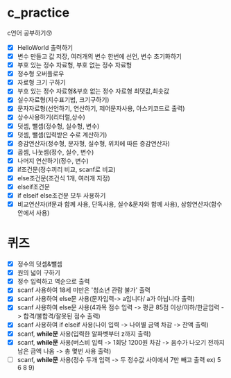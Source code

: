 # c_practice
c언어 공부하기😙

- [x] HelloWorld 출력하기
- [x] 변수 만들고 값 저장, 여러개의 변수 한번에 선언, 변수 초기화하기
- [x] 부호 있는 정수 자료형, 부호 없는 정수 자료형
- [x] 정수형 오버플로우
- [x] 자료형 크기 구하기
- [x] 부호 있는 정수 자료형&부호 없는 정수 자료형 최댓값,최솟값
- [x] 실수자료형(지수표기법, 크기구하기)
- [x] 문자자료형(선언하기, 연산하기, 제어문자사용, 아스키코드로 출력)
- [x] 상수사용하기(리터럴,상수)
- [x] 덧셈, 뺄셈(정수형, 실수형, 변수)
- [x] 덧셈, 뺄셈(입력받은 수로 계산하기)
- [x] 증감연산자(정수형, 문자형, 실수형, 위치에 따른 증감연산자)
- [x] 곱셈, 나눗셈(정수, 실수, 변수)
- [x] 나머지 연산하기(정수, 변수)
- [x] if조건문(정수끼리 비교, scanf로 비교)
- [x] else조건문(조건식 1개, 여러개 지정)
- [x] elseif조건문
- [x] if elseif else조건문 모두 사용하기
- [x] 비교연산자(if문과 함께 사용, 단독사용, 실수&문자와 함께 사용), 삼항연산자(함수안에서 사용)

# 퀴즈
- [x] 정수의 덧셈&뺄셈
- [x] 원의 넓이 구하기
- [x] 정수 입력하고 역순으로 출력
- [x] scanf 사용하여 18세 미만은 '청소년 관람 불가' 출력
- [x] scanf 사용하여 else문 사용(문자입력-> a입니다/ a가 아닙니다 출력)
- [x] scanf 사용하여 else문 사용(4과목 점수 입력 -> 평균 85점 이상/이하/한글입력 -> 합격/불합격/잘못된 점수 출력)
- [x] scanf 사용하여 if elseif 사용(나이 입력 -> 나이별 금액 차감 -> 잔액 출력)
- [x] scanf, **while문** 사용(입력한 알파벳부터 z까지 출력)
- [x] scanf, **while문** 사용(버스비 입력 -> 1회당 1200원 차감 -> 음수가 나오기 전까지 남은 금액 나옴 -> 총 몇번 사용 출력)
- [ ] scanf, **while문** 사용(정수 두개 입력 -> 두 정수값 사이에서 7만 빼고 출력 ex) 5 6 8 9)
